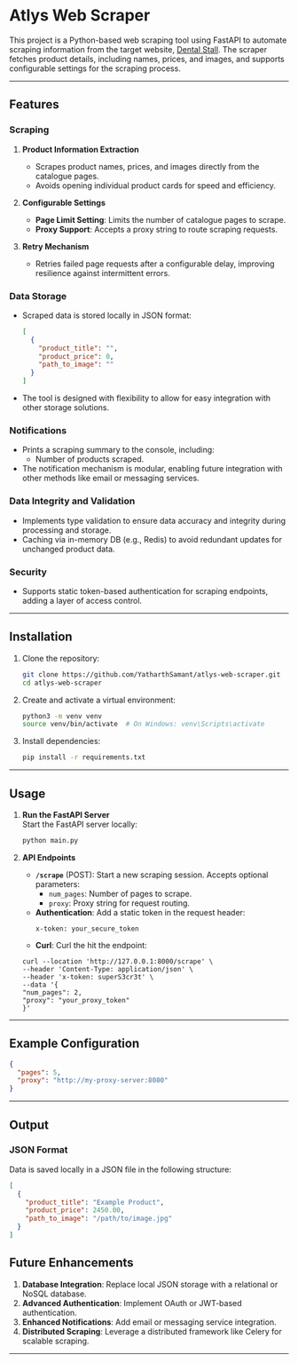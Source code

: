 
# Atlys Web Scraper

This project is a Python-based web scraping tool using FastAPI to automate scraping information from the target website, [Dental Stall](https://dentalstall.com/shop/). The scraper fetches product details, including names, prices, and images, and supports configurable settings for the scraping process.

---

## Features

### Scraping
1. **Product Information Extraction**  
   - Scrapes product names, prices, and images directly from the catalogue pages.  
   - Avoids opening individual product cards for speed and efficiency.

2. **Configurable Settings**  
   - **Page Limit Setting**: Limits the number of catalogue pages to scrape.  
   - **Proxy Support**: Accepts a proxy string to route scraping requests.  

3. **Retry Mechanism**  
   - Retries failed page requests after a configurable delay, improving resilience against intermittent errors.

### Data Storage
- Scraped data is stored locally in JSON format:
  ```json
  [
    {
      "product_title": "",
      "product_price": 0,
      "path_to_image": ""
    }
  ]
  ```
- The tool is designed with flexibility to allow for easy integration with other storage solutions.

### Notifications
- Prints a scraping summary to the console, including:
  - Number of products scraped.
- The notification mechanism is modular, enabling future integration with other methods like email or messaging services.

### Data Integrity and Validation
- Implements type validation to ensure data accuracy and integrity during processing and storage.
- Caching via in-memory DB (e.g., Redis) to avoid redundant updates for unchanged product data.

### Security
- Supports static token-based authentication for scraping endpoints, adding a layer of access control.

---

## Installation

1. Clone the repository:
   ```bash
   git clone https://github.com/YatharthSamant/atlys-web-scraper.git
   cd atlys-web-scraper
   ```

2. Create and activate a virtual environment:
   ```bash
   python3 -m venv venv
   source venv/bin/activate  # On Windows: venv\Scripts\activate
   ```

3. Install dependencies:
   ```bash
   pip install -r requirements.txt
   ```

---

## Usage

1. **Run the FastAPI Server**  
   Start the FastAPI server locally:
   ```bash
   python main.py
   ```

2. **API Endpoints**
   - **`/scrape`** (POST): Start a new scraping session. Accepts optional parameters:
     - `num_pages`: Number of pages to scrape.
     - `proxy`: Proxy string for request routing.
   - **Authentication**: Add a static token in the request header:
     ```text
     x-token: your_secure_token
     ```
   - **Curl**: Curl the hit the endpoint:
    ```
    curl --location 'http://127.0.0.1:8000/scrape' \
    --header 'Content-Type: application/json' \
    --header 'x-token: superS3cr3t' \
    --data '{
    "num_pages": 2,
    "proxy": "your_proxy_token"
    }' 
    ```

---

## Example Configuration

```json
{
  "pages": 5,
  "proxy": "http://my-proxy-server:8080"
}
```

---

## Output

### JSON Format
Data is saved locally in a JSON file in the following structure:
```json
[
  {
    "product_title": "Example Product",
    "product_price": 2450.00,
    "path_to_image": "/path/to/image.jpg"
  }
]
```

## Future Enhancements

1. **Database Integration**: Replace local JSON storage with a relational or NoSQL database.
2. **Advanced Authentication**: Implement OAuth or JWT-based authentication.
3. **Enhanced Notifications**: Add email or messaging service integration.
4. **Distributed Scraping**: Leverage a distributed framework like Celery for scalable scraping.
---
